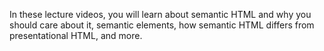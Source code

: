In these lecture videos, you will learn about semantic HTML and why you should care about it, semantic elements, how semantic HTML differs from presentational HTML, and more.
